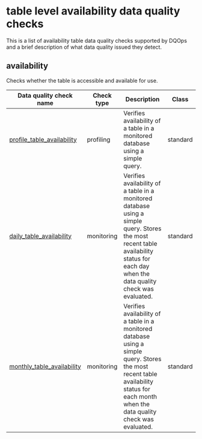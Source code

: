 # table level availability data quality checks

This is a list of availability table data quality checks supported by DQOps and a brief description of what data quality issued they detect.





## **availability**
Checks whether the table is accessible and available for use.

| Data quality check name | Check type | Description | Class |
|-------------------------|------------|-------------|-------|
|[profile_table_availability](./table-availability.md#profile-table-availability)|profiling|Verifies availability of a table in a monitored database using a simple query.|standard|
|[daily_table_availability](./table-availability.md#daily-table-availability)|monitoring|Verifies availability of a table in a monitored database using a simple query. Stores the most recent table availability status for each day when the data quality check was evaluated.|standard|
|[monthly_table_availability](./table-availability.md#monthly-table-availability)|monitoring|Verifies availability of a table in a monitored database using a simple query. Stores the most recent table availability status for each month when the data quality check was evaluated.|standard|








